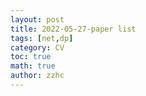 ```yaml
---
layout: post
title: 2022-05-27-paper list 
tags: [net,dp]
category: CV
toc: true
math: true
author: zzhc
---
```



